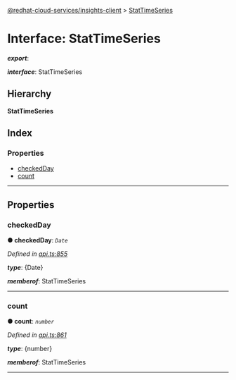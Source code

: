 [@redhat-cloud-services/insights-client](../README.md) > [StatTimeSeries](../interfaces/stattimeseries.md)

# Interface: StatTimeSeries

*__export__*: 

*__interface__*: StatTimeSeries

## Hierarchy

**StatTimeSeries**

## Index

### Properties

* [checkedDay](stattimeseries.md#checkedday)
* [count](stattimeseries.md#count)

---

## Properties

<a id="checkedday"></a>

###  checkedDay

**● checkedDay**: *`Date`*

*Defined in [api.ts:855](https://github.com/RedHatInsights/javascript-clients/blob/master/packages/insights/api.ts#L855)*

*__type__*: {Date}

*__memberof__*: StatTimeSeries

___
<a id="count"></a>

###  count

**● count**: *`number`*

*Defined in [api.ts:861](https://github.com/RedHatInsights/javascript-clients/blob/master/packages/insights/api.ts#L861)*

*__type__*: {number}

*__memberof__*: StatTimeSeries

___

